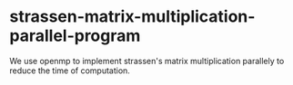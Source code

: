 # strassen-matrix-multiplication-parallel-program
We use openmp to implement strassen's matrix multiplication parallely to reduce the time of computation.
